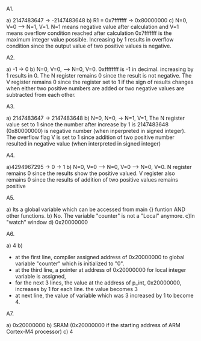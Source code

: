 A1.

a) 2147483647 -> -2147483648
b) R1 = 0x7fffffff -> 0x80000000
c) N=0, V=0 --> N=1, V=1. N=1 means negative value after calculation and V=1 means overflow condition reached after calculation
0x7fffffff is the maximum integer value possible. Increasing by 1 results in overflow condition since the output value of two positive values is negative. 

A2. 

a) -1 -> 0
b) N=0, V=0, --> N=0, V=0. 0xffffffff is -1 in decimal. increasing by 1 results in 0. The N register remains 0 since the result is not negative. The V register remains 0 since the  register set to 1 if the sign of results changes when either two positive numbers are added or two negative values are subtracted from each other. 

A3.

a) 2147483647 -> 2147483648 
b) N=0, N=0, -> N=1, V=1, The N register value set to 1 since the number after increase by 1 is 2147483648 (0x80000000) is negative number (when inperpreted in signed integer).  The overflow flag V is set to 1 since addition of two positive number resulted in negative value (when interpreted in signed integer)

A4. 

a)4294967295 -> 0 -> 1
b) N=0, V=0 --> N=0, V=0 --> N=0, V=0. N register remains 0 since the results show the positive valued. V register also remains 0 since the results of addition of two positive values remains positive

A5.

a) Its a global variable which can be accessed from main {} funtion AND other functions.
b) No. The variable "counter" is not a "Local" anymore.
c)In "watch" window
d) 0x20000000

A6.

a) 4
b) 
- at the first line, compiler assigned address of 0x20000000 to global variable "counter" which is initialized to "0".
- at the third line, a pointer at address of 0x20000000 for local integer variable is assigned,
- for the next 3 lines, the value at the address of p_int, 0x20000000, increases by 1 for each line. the value becomes 3
- at next line, the value of variable which was 3 increased by 1 to become 4.

A7. 

a) 0x20000000
b) SRAM (0x20000000 if the starting address of ARM Cortex-M4 processor)
c) 4
 

